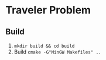 # Traveler Problem

## Build  
1. `mkdir build && cd build`
2. Build  `cmake -G"MinGW Makefiles" .. `